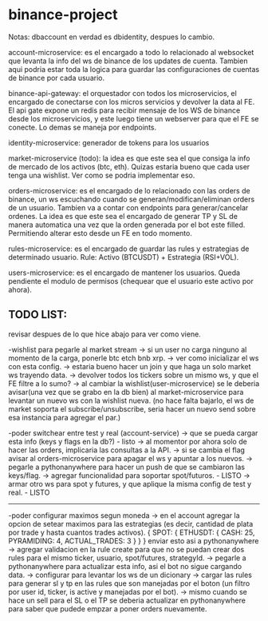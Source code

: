 # binance-project
 Notas:
dbaccount en verdad es dbidentity, despues lo cambio.

account-microservice:
  es el encargado a todo lo relacionado al websocket que levanta
  la info del ws de binance de los updates de cuenta. Tambien aqui podria estar toda la logica para guardar las configuraciones de cuentas de binance por cada usuario.

binance-api-gateway:
  el orquestador con todos los microservicios, el encargado de conectarse con los micros servicios y devolver la data al FE.
  El api gate expone un redis para recibir mensaje de los WS de binance desde los microservicios, y este luego tiene un webserver para que el FE se conecte. Lo demas se maneja por endpoints.

identity-microservice:
  generador de tokens para los usuarios

market-microservice (todo):
  la idea es que este sea el que consiga la info de mercado de los activos (btc, eth). Quizas estaria bueno que cada user tenga una wishlist. Ver como se podria implementar eso.

orders-microservice:
  es el encargado de lo relacionado con las orders de binance, un ws escuchando cuando se generan/modifican/eliminan orders de un usuario. Tambien va a contar con endpoints para generar/cancelar ordenes. La idea es que este sea el encargado de generar TP y SL de manera automatica una vez que la orden generada por el bot este filled. Permitiendo alterar esto desde un FE en todo momento.

rules-microservice:
  es el encargado de guardar las rules y estrategias de determinado usuario. Rule: Activo (BTCUSDT) + Estrategia (RSI+VOL).

users-microservice:
  es el encargado de mantener los usuarios. Queda pendiente el modulo de permisos (chequear que el usuario este activo por ahora).


TODO LIST:
------------------------------------------------------------------------------------------------------------
revisar despues de lo que hice abajo para ver como viene.


-wishlist para pegarle al market stream
  -> si un user no carga ninguno al momento de la carga, ponerle btc etch bnb xrp.
  -> ver como inicializar el ws con esta config.
  -> estaria bueno hacer un join y que haga un solo market ws trayendo data.
  -> devolver todos los tickers sobre un mismo ws, y que el FE filtre a lo sumo?
  -> al cambiar la wishlist(user-microservice) se le deberia avisar(una vez que se grabo en la db bien) al market-microservice para levantar un nuevo ws con la wishlist nueva. (no hace falta bajarlo, el ws de market soporta el subscribe/unsubscribe, seria hacer un nuevo send sobre esa instancia para agregar el par.)

-poder switchear entre test y real (account-service)
  -> que se pueda cargar esta info (keys y flags en la db?) - listo
  -> al momentor por ahora solo de hacer las orders, implicaria las consultas a la API.
  -> si se cambia el flag avisar al orders-microservice para apagar el ws y apuntar a los nuevos.
  -> pegarle a pythonanywhere para hacer un push de que se cambiaron las keys/flag.
  -> agregar funcionalidad para soportar spot/futuros. - LISTO
  -> armar otro ws para spot y futures, y que aplique la misma config de test y real. - LISTO


------------------------------------------------------------------------------------------------------------

-poder configurar maximos segun moneda
  -> en el account agregar la opcion de setear maximos para las estrategias (es decir, cantidad de plata por trade y hasta cuantos trades activos).
    {
      SPOT: {
        ETHUSDT: {
          CASH: 25,
          PYRAMIDING: 4,
          ACTUAL_TRADES: 3
        }
      }
    } enviar esto asi a pythonanywhere
  -> agregar validacion en la rule create para que no se puedan crear dos rules para el mismo ticker, usuario, spot/futures, strategyId.
  -> pegarle a pythonanywhere para actualizar esta info, asi el bot no sigue cargando data.
  -> configurar para levantar los ws de un dicionary
  -> cargar las rules para generar sl y tp en las rules que son manejadas por el boton (un filtro por user id, ticker, is active y manejadas por el bot).
  -> mismo cuando se hace un sell para el SL o el TP se deberia actualizar en pythonanywhere para saber que pudede empzar a poner orders nuevamente.